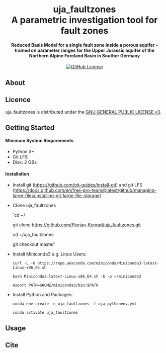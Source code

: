 <h1 align="center">
  <br>
  uja_faultzones
  <br>
  A parametric investigation tool for fault zones
  <br>
</h1>

<h4 align="center">Reduced Basis Model for a single fault zone inside a porous aquifer - trained on parameter ranges for the Upper Jurassic aquifer of the Northern Alpine Foreland Basin in Souther Germany</h4>

<p align="center">
  <a href="LICENSE">
    <img src="https://img.shields.io/badge/license-GPLv3-blue.svg"
         alt="GitHub License">
  </a>
</p>



## About




## Licence
uja_faultzones is distributed under the [GNU GENERAL PUBLIC LICENSE v3](https://github.com/Florian-Konrad/uja_faultzones/master/LICENSE).


## Getting Started

#### Minimum System Requirements
* Python 3+
* Git LFS
* Disk: 2 GBs

#### Installation
* Install git (https://github.com/git-guides/install-git) and git LFS (https://docs.github.com/en/free-pro-team@latest/github/managing-large-files/installing-git-large-file-storage)

* Clone uja_faultzones

    `cd ~/

    git clone https://github.com/Florian-Konrad/uja_faultzones.git

    cd ~/uja_faultzones

    git checkout master`

* Install Miniconda3 e.g. Linux Users:

    `curl -L -O https://repo.anaconda.com/miniconda/Miniconda3-latest-Linux-x86_64.sh`

    `bash Miniconda3-latest-Linux-x86_64.sh -b -p ~/miniconda3`

    `export PATH=$HOME/miniconda3/bin:$PATH`

* Install Python and Packages:

    `conda env create -n uja_faultzones -f uja_pythonenv.yml`

    `conda activate uja_faultzones`



## Usage

## Cite
